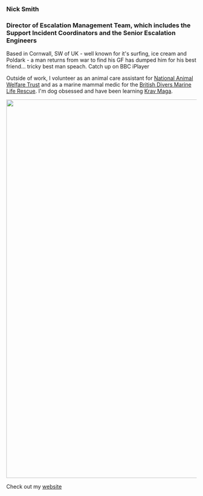 ### Nick Smith  
### Director of Escalation Management Team, which includes the Support Incident Coordinators and the Senior Escalation Engineers
Based in Cornwall, SW of UK - well known for it's surfing, ice cream and Poldark - a man returns from war to find his GF has dumped him for his best friend... tricky best man speach. Catch up on BBC iPlayer

Outside of work, I volunteer as an animal care assistant for [National Animal Welfare Trust](https://www.nawt.org.uk/our-services/our-centres/nawt-cornwall/) and as a marine mammal medic for the [British Divers Marine Life Rescue](https://bdmlr.org.uk/). I'm dog obsessed and have been learning [Krav Maga](https://kravmagacornwall.com/).

<img src="https://cornishdronephotography.co.uk/cdn/shop/products/image_527e4158-1f50-4614-9070-b1b4e438cb55.jpg" width="1000">

Check out my [website](https://deliberate-leadership.uk)

